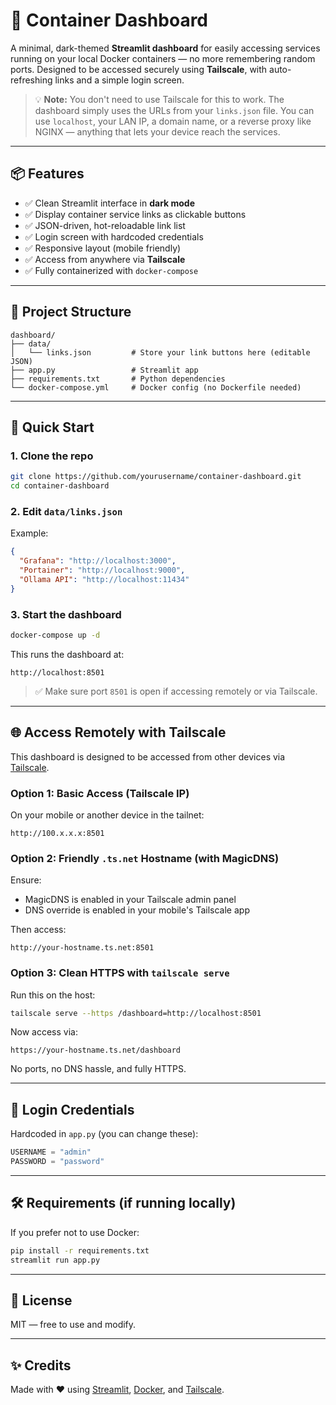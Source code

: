 # 🧭 Container Dashboard

A minimal, dark-themed **Streamlit dashboard** for easily accessing services running on your local Docker containers — no more remembering random ports. Designed to be accessed securely using **Tailscale**, with auto-refreshing links and a simple login screen.

> 💡 **Note:** You don't need to use Tailscale for this to work. The dashboard simply uses the URLs from your `links.json` file. You can use `localhost`, your LAN IP, a domain name, or a reverse proxy like NGINX — anything that lets your device reach the services.

---

## 📦 Features

- ✅ Clean Streamlit interface in **dark mode**
- ✅ Display container service links as clickable buttons
- ✅ JSON-driven, hot-reloadable link list
- ✅ Login screen with hardcoded credentials
- ✅ Responsive layout (mobile friendly)
- ✅ Access from anywhere via **Tailscale**
- ✅ Fully containerized with `docker-compose`

---

## 📁 Project Structure

```
dashboard/
├── data/
│   └── links.json         # Store your link buttons here (editable JSON)
├── app.py                 # Streamlit app
├── requirements.txt       # Python dependencies
└── docker-compose.yml     # Docker config (no Dockerfile needed)
```

---

## 🚀 Quick Start

### 1. Clone the repo

```bash
git clone https://github.com/yourusername/container-dashboard.git
cd container-dashboard
```

### 2. Edit `data/links.json`

Example:

```json
{
  "Grafana": "http://localhost:3000",
  "Portainer": "http://localhost:9000",
  "Ollama API": "http://localhost:11434"
}
```

### 3. Start the dashboard

```bash
docker-compose up -d
```

This runs the dashboard at:

```
http://localhost:8501
```

> ✅ Make sure port `8501` is open if accessing remotely or via Tailscale.

---

## 🌐 Access Remotely with Tailscale

This dashboard is designed to be accessed from other devices via [Tailscale](https://tailscale.com/).

### Option 1: Basic Access (Tailscale IP)

On your mobile or another device in the tailnet:

```
http://100.x.x.x:8501
```

### Option 2: Friendly `.ts.net` Hostname (with MagicDNS)

Ensure:
- MagicDNS is enabled in your Tailscale admin panel
- DNS override is enabled in your mobile's Tailscale app

Then access:

```
http://your-hostname.ts.net:8501
```

### Option 3: Clean HTTPS with `tailscale serve`

Run this on the host:

```bash
tailscale serve --https /dashboard=http://localhost:8501
```

Now access via:

```
https://your-hostname.ts.net/dashboard
```

No ports, no DNS hassle, and fully HTTPS.

---

## 🔐 Login Credentials

Hardcoded in `app.py` (you can change these):

```python
USERNAME = "admin"
PASSWORD = "password"
```

---

## 🛠 Requirements (if running locally)

If you prefer not to use Docker:

```bash
pip install -r requirements.txt
streamlit run app.py
```

---

## 📄 License

MIT — free to use and modify.

---

## ✨ Credits

Made with ❤️ using [Streamlit](https://streamlit.io), [Docker](https://docker.com), and [Tailscale](https://tailscale.com).
